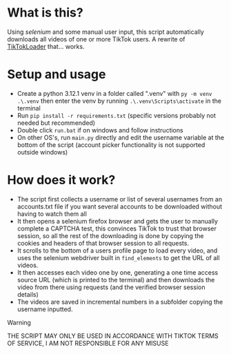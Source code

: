 # What is this?
Using _selenium_ and some manual user input, this script automatically downloads all videos of one or more TikTok users.
A rewrite of [TikTokLoader](https://github.com/NicoWeio/TikTokLoader) that... works.

# Setup and usage
- Create a python 3.12.1 venv in a folder called ".venv" with `py -m venv .\.venv` then enter the venv by running `.\.venv\Scripts\activate` in the terminal
- Run `pip install -r requirements.txt` (specific versions probably not needed but recommended)
- Double click `run.bat` if on windows and follow instructions
- On other OS's, run `main.py` directly and edit the username variable at the bottom of the script (account picker functionality is not supported outside windows)

# How does it work?
- The script first collects a username or list of several usernames from an accounts.txt file if you want several accounts to be downloaded without having to watch them all
- It then opens a selenium firefox browser and gets the user to manually complete a CAPTCHA test, this convinces TikTok to trust that browser session, so all the rest of the downloading is done by copying the cookies and headers of that browser session to all requests.
- It scrolls to the bottom of a users profile page to load every video, and uses the selenium webdriver built in `find_elements` to get the URL of all videos.
- It then accesses each video one by one, generating a one time access source URL (which is printed to the terminal) and then downloads the video from there using requests (and the verified browser session details)
- The videos are saved in incremental numbers in a subfolder copying the username inputted.

> [!WARNING]
> THE SCRIPT MAY ONLY BE USED IN ACCORDANCE WITH TIKTOK TERMS OF SERVICE, I AM NOT RESPONSIBLE FOR ANY MISUSE